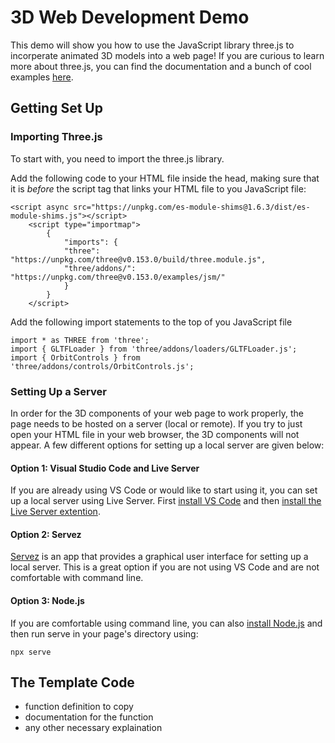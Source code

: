 # 3D Web Development Demo

This demo will show you how to use the JavaScript library three.js to incorperate animated 3D models into a web page! If you are curious to learn more about three.js, you can find the documentation and a bunch of cool examples [here](https://threejs.org/).

## Getting Set Up
### Importing Three.js
To start with, you need to import the three.js library.

Add the following code to your HTML file inside the head, making sure that it is *before* the script tag that links your HTML file to you JavaScript file:
```
<script async src="https://unpkg.com/es-module-shims@1.6.3/dist/es-module-shims.js"></script>
    <script type="importmap">
        {
            "imports": {
            "three": "https://unpkg.com/three@v0.153.0/build/three.module.js",
            "three/addons/": "https://unpkg.com/three@v0.153.0/examples/jsm/"
            }
        }
    </script>
```

Add the following import statements to the top of you JavaScript file
```
import * as THREE from 'three';
import { GLTFLoader } from 'three/addons/loaders/GLTFLoader.js';
import { OrbitControls } from 'three/addons/controls/OrbitControls.js';
```

### Setting Up a Server

In order for the 3D components of your web page to work properly, the page needs to be hosted on a server (local or remote). If you try to just open your HTML file in your web browser, the 3D components will not appear. A few different options for setting up a local server are given below:

#### Option 1: Visual Studio Code and Live Server
If you are already using VS Code or would like to start using it, you can set up a local server using Live Server. First [install VS Code](https://code.visualstudio.com/download) and then [install the Live Server extention](https://www.youtube.com/watch?v=2fhe0LLj3Rw).

#### Option 2: Servez
[Servez](https://greggman.github.io/servez/) is an app that provides a graphical user interface for setting up a local server. This is a great option if you are not using VS Code and are not comfortable with command line.

#### Option 3: Node.js
If you are comfortable using command line, you can also [install Node.js](https://nodejs.org/en) and then run serve in your page's directory using:
```
npx serve
```

## The Template Code
- function definition to copy
- documentation for the function
- any other necessary explaination